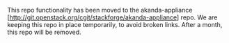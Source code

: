 This repo functionality has been moved to the
akanda-appliance [http://git.openstack.org/cgit/stackforge/akanda-appliance]
repo. We are keeping this repo in place temporarily, to avoid broken
links. After a month, this repo will be removed.
